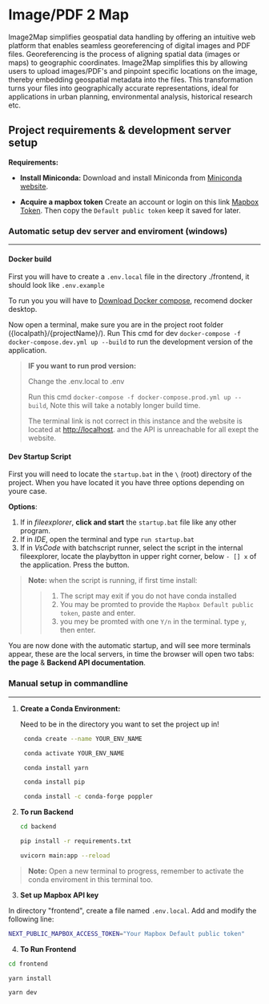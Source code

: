 # Image/PDF 2 Map

 <!-- [Try Image2Map here!](https://image2map.co) -->

Image2Map simplifies geospatial data handling by offering an intuitive web platform that enables seamless georeferencing of digital images and PDF files. Georeferencing is the process of aligning spatial data (images or maps) to geographic coordinates. Image2Map simplifies this by allowing users to upload images/PDF's and pinpoint specific locations on the image, thereby embedding geospatial metadata into the files. This transformation turns your files into geographically accurate representations, ideal for applications in urban planning, environmental analysis, historical research etc.

## Project requirements & development server setup

**Requirements:**

- **Install Miniconda:**
   Download and install Miniconda from [Miniconda website](https://docs.conda.io/en/latest/miniconda.html).

- **Acquire a mapbox token**
   Create an account or login on this link [Mapbox Token](https://account.mapbox.com/access-tokens/). Then copy the `Default public token` keep it saved for later.

### Automatic setup dev server and enviroment (windows)

---

#### Docker build

First you will have to create a `.env.local` file in the directory ./frontend, it should look like `.env.example`

To run you you will have to [Download Docker compose](https://docs.docker.com/compose/install/), recomend docker desktop.

Now open a terminal, make sure you are in the project root folder ({localpath}/{projectName}/). Run This cmd for dev `docker-compose -f docker-compose.dev.yml up --build` to run the development version of the application.

> **IF you want to run prod version:**
>
> Change the .env.local to .env
>
> Run this cmd ```docker-compose -f docker-compose.prod.yml up --build```, Note this will take a notably longer build time.
>
> The terminal link is not correct in this instance and the website is located at [http://localhost](http://localhost). and the API is unreachable for all exept the website.

#### Dev Startup Script

First you will need to locate the `startup.bat` in the `\` (root) directory of the project. When you have located it you have three options depending on youre case.

**Options**:

1. If in *fileexplorer*, **click and start** the `startup.bat` file like any other program.
2. If in *IDE*, open the terminal and type `run startup.bat`
3. If in *VsCode* with batchscript runner, select the script in the internal fileexplorer, locate the playbytton in upper right corner, below `- [] x` of the application. Press the button.

>**Note:** when the script is running, if first time install:
>
>> 1. The script may exit if you do not have conda installed
>> 2. You may be promted to provide the `Mapbox Default public token`, paste and enter.
>> 3. you mey be promted with one `Y/n` in the terminal. type `y`, then enter.
>

You are now done with the automatic startup, and will see more terminals appear, these are the local servers, in time the browser will open two tabs: **the page** & **Backend API documentation**.

### Manual setup in commandline

---

1. **Create a Conda Environment:**

   Need to be in the directory you want to set the project up in!

   ```bash
    conda create --name YOUR_ENV_NAME

    conda activate YOUR_ENV_NAME

    conda install yarn

    conda install pip

    conda install -c conda-forge poppler
   ```

2. **To run Backend**

   ```bash
   cd backend

   pip install -r requirements.txt

   uvicorn main:app --reload
   ```

> **Note:** Open a new terminal to progress, remember to activate the conda enviroment in this terminal too.

<!-- markdownlint-disable MD029 -->
3. **Set up Mapbox API key**
<!-- markdownlint-enable MD029 -->
   In directory "frontend", create a file named `.env.local`.
   Add and modify the following line:

   ```bash
   NEXT_PUBLIC_MAPBOX_ACCESS_TOKEN="Your Mapbox Default public token"
   ```
<!-- markdownlint-disable MD029 -->
4. **To Run Frontend**
<!-- markdownlint-enable MD029 -->
   ```bash
   cd frontend

   yarn install

   yarn dev
   ```
